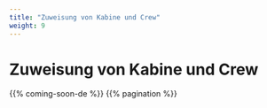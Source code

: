 ```yaml
---
title: "Zuweisung von Kabine und Crew"
weight: 9
---
```


# Zuweisung von Kabine und Crew

{{% coming-soon-de %}}
{{% pagination %}}
